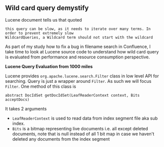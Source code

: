 ## Wild card query demystify

Lucene document tells us that quoted 

    this query can be slow, as it needs to iterate over many terms. In order to prevent extremely slow
    WildcardQueries, a Wildcard term should not start with the wildcard

As part of my study how to fix a bug in filename search in Confluence, I take time to look at Lucene source code to understand how wild card query is evaluated from performance and resource consumption perspective.

**Lucene Query Evaluation from 1000 miles**

Lucene provides `org.apache.lucene.search.Filter` class in low level API for searching. Query is just a wrapper around `Filter`. As such we will focus `Filter`. One method of this class is

    abstract DocIdSet getDocIdSet(LeafReaderContext context, Bits acceptDocs)

It takes 2 arguments 

* `LeafReaderContext` is used to read data from index segment file aka sub index.
* `Bits` is a bitmap representing live documents i.e. all except deleted documents, note that is null instead of all 1 bit map in case we haven't deleted any documents from the index segment
